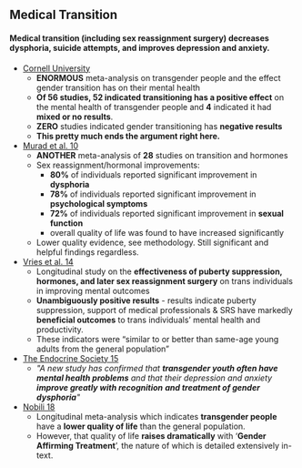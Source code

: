 ## Medical Transition

#### Medical transition (including sex reassignment surgery) decreases dysphoria, suicide attempts, and improves depression and anxiety.



*   [Cornell University ](https://whatweknow.inequality.cornell.edu/topics/lgbt-equality/what-does-the-scholarly-research-say-about-the-well-being-of-transgender-people/)
    *   **ENORMOUS** meta-analysis on transgender people and the effect gender transition has on their mental health
    *   **Of 56 studies, 52 **indicated transitioning has a** positive effect** on the mental health of transgender people and **4** indicated it had **mixed or no results**.
    *   **ZERO** studies indicated gender transitioning has **negative results**
    *   **This pretty much ends the argument right here.**
*   [Murad et al. 10](https://www.ncbi.nlm.nih.gov/pubmed/19473181)
    *   **ANOTHER** meta-analysis of **28** studies on transition and hormones
    *   Sex reassignment/hormonal improvements:
        *   **80%** of individuals reported significant improvement in **dysphoria**
        *   **78%** of individuals reported significant improvement in **psychological symptoms**
        *   **72%** of individuals reported significant improvement in **sexual function**
        *   overall quality of life was found to have increased significantly
    *   Lower quality evidence, see methodology. Still significant and helpful findings regardless.
*   [Vries et al. 14](https://pediatrics.aappublications.org/content/134/4/696)
    *   Longitudinal study on the **effectiveness of puberty suppression, hormones, and later sex reassignment surgery** on trans individuals in improving mental outcomes
    *   **Unambiguously positive results** - results indicate puberty suppression, support of medical professionals & SRS have markedly **beneficial outcomes** to trans individuals’ mental health and productivity.
    *   These indicators were “similar to or better than same-age young adults from the general population”
*   [The Endocrine Society 15](https://www.eurekalert.org/pub_releases/2015-03/tes-sdc030615.php)
    * *"A new study has confirmed that **transgender youth often have mental health problems** and that their depression and anxiety **improve greatly with recognition** **and treatment of gender dysphoria**"*
*   [Nobili 18](https://www.ncbi.nlm.nih.gov/pmc/articles/PMC6223813/)
    *   Longitudinal meta-analysis which indicates **transgender people** have a **lower quality of life** than the general population.
    *   However, that quality of life **raises dramatically** with ‘**Gender Affirming Treatment**’, the nature of which is detailed extensively in-text.
